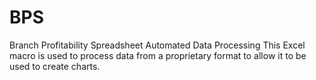 # BPS
Branch Profitability Spreadsheet Automated Data Processing
This Excel macro is used to process data from a proprietary format to allow it to be used to create charts.
